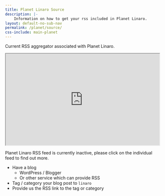 ```yaml
---
title: Planet Linaro Source
description: |-
    Information on how to get your rss included in Planet Linaro.
layout: default-no-sub-nav
permalink: /planet/source/
css-include: main-planet
---
```

<div class="col-sm-6" markdown="1">

Current RSS aggregator associated with Planet Linaro.

<iframe style="width: 100%; height: 300px; overflow-y: scroll;" src="https://docs.google.com/spreadsheets/d/1TUVz-t6SpfyqUPVVHMlMGxGRDexEl_Lesu-bgJ8e3s4/pubhtml?widget=false&amp;headers=false"></iframe>

</div>
<div class="col-sm-6" markdown="1">

Planet Linaro RSS feed is currently inactive, please click on the individual feed to find out more.

- Have a blog
    - WordPress / Blogger
    - Or other service which can provide RSS
- Tag / category your blog post to `linaro`
- Provide us the RSS link to the tag or category

</div>

<br>
<br>
